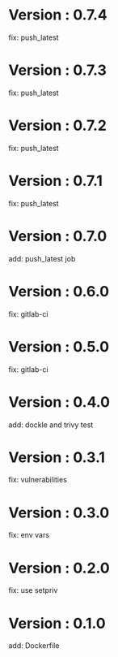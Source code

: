# Version : 0.7.4

fix: push_latest

# Version : 0.7.3

fix: push_latest

# Version : 0.7.2

fix: push_latest

# Version : 0.7.1

fix: push_latest

# Version : 0.7.0

add: push_latest job

# Version : 0.6.0

fix: gitlab-ci

# Version : 0.5.0

fix: gitlab-ci

# Version : 0.4.0

add: dockle and trivy test

# Version : 0.3.1

fix: vulnerabilities

# Version : 0.3.0

fix: env vars

# Version : 0.2.0

fix: use setpriv

# Version : 0.1.0

add: Dockerfile

